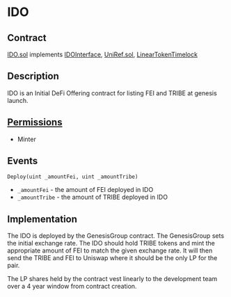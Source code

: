 # IDO

## Contract

[IDO.sol](https://github.com/fei-protocol/fei-protocol-core/blob/master/contracts/genesis/IDO.sol) implements [IDOInterface](https://github.com/fei-protocol/fei-protocol-core/wiki/IDOInterface), [UniRef.sol](https://github.com/fei-protocol/fei-protocol-core/wiki/UniRef), [LinearTokenTimelock](https://github.com/fei-protocol/fei-protocol-core/wiki/LinearTokenTimelock)

## Description

IDO is an Initial DeFi Offering contract for listing FEI and TRIBE at genesis launch.

## [Permissions](https://github.com/fei-protocol/fei-protocol-core/wiki/Permissions)

* Minter

## Events

`Deploy(uint _amountFei, uint _amountTribe)`

* `_amountFei` - the amount of FEI deployed in IDO
* `_amountTribe` - the amount of TRIBE deployed in IDO

## Implementation

The IDO is deployed by the GenesisGroup contract. The GenesisGroup sets the initial exchange rate. The IDO should hold TRIBE tokens and mint the appropriate amount of FEI to match the given exchange rate. It will then send the TRIBE and FEI to Uniswap where it should be the only LP for the pair.

The LP shares held by the contract vest linearly to the development team over a 4 year window from contract creation.

